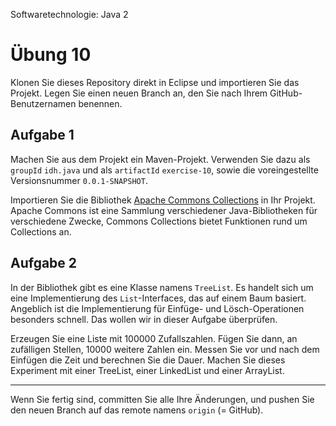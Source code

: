 Softwaretechnologie: Java 2

# Übung 10


Klonen Sie dieses Repository direkt in Eclipse und importieren Sie das Projekt. Legen Sie einen neuen Branch an, den Sie nach Ihrem GitHub-Benutzernamen benennen.


## Aufgabe 1

Machen Sie aus dem Projekt ein Maven-Projekt. Verwenden Sie dazu als `groupId` `idh.java` und als `artifactId` `exercise-10`, sowie die voreingestellte Versionsnummer `0.0.1-SNAPSHOT`.

Importieren Sie die Bibliothek [Apache Commons Collections](https://commons.apache.org/proper/commons-collections/) in Ihr Projekt. Apache Commons ist eine Sammlung verschiedener Java-Bibliotheken für verschiedene Zwecke, Commons Collections bietet Funktionen rund um Collections an. 

## Aufgabe 2

In der Bibliothek gibt es eine Klasse namens `TreeList`. Es handelt sich um eine Implementierung des `List`-Interfaces, das auf einem Baum basiert. Angeblich ist die Implementierung für Einfüge- und Lösch-Operationen besonders schnell. Das wollen wir in dieser Aufgabe überprüfen. 

Erzeugen Sie eine Liste mit 100000 Zufallszahlen. Fügen Sie dann, an zufälligen Stellen, 10000 weitere Zahlen ein. Messen Sie vor und nach dem Einfügen die Zeit und berechnen Sie die Dauer. Machen Sie dieses Experiment mit einer TreeList, einer LinkedList und einer ArrayList.

----

Wenn Sie fertig sind, committen Sie alle Ihre Änderungen, und pushen Sie den neuen Branch auf das remote namens `origin` (= GitHub). 